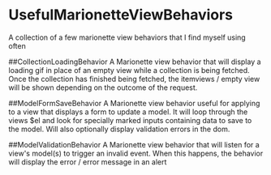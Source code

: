 # UsefulMarionetteViewBehaviors
A collection of a few marionette view behaviors that I find myself using often

##CollectionLoadingBehavior
A Marionette view behavior that will display a loading gif in place of an empty view while a collection is being fetched. Once the collection has finished being fetched,
the itemviews / empty view will be shown depending on the outcome of the request.

##ModelFormSaveBehavior
A Marionette view behavior useful for applying to a view that displays a form to update a model. It will loop through the views $el and look for specially marked inputs containing data to save to the model. Will also optionally display validation errors in the dom.

##ModelValidationBehavior
A Marionette view behavior that will listen for a view's model(s) to trigger an invalid event. When this happens, the behavior will display the error / error message in an alert
